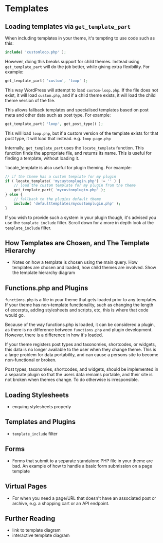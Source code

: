 # Templates

## Loading templates via `get_template_part`

When including templates in your theme, it's tempting to use code such as this:

```php
include( 'customloop.php' );
```

However, doing this breaks support for child themes. Instead using `get_template_part` will do the job better, while giving extra flexibility. For example:

```php
get_template_part( 'custom', 'loop' );
```

This way WordPress will attempt to load `custom-loop.php`. If the file does not exist, it will load `custom.php`, and if a child theme exists, it will load the child theme version of the file.

This allows fallback templates and specialised templates based on post meta and other data such as post type. For example:

```php
get_template_part( 'loop', get_post_type() );
```

This will load `loop.php`, but if a custom version of the template exists for that post type, it will load that instead. e.g. `loop-page.php`

Internally, `get_template_part` uses the `locate_template` function. This function finds the appropriate file, and returns its name. This is useful for finding a template, without loading it.

\`locate\_template is also useful for plugin theming. For example:

```php
// if the theme has a custom template for my plugin
if ( locate_template( 'mycustomplugin.php') != '' ) {
    // load the custom template for my plugin from the theme
    get_template_part( 'mycustomplugin.php' );
} else {
    // fallback to the plugins default theme
    include( 'defaulttemplates/mycustomplugin.php' );
}
```

If you wish to provide such a system in your plugin though, it's advised you use the `template_include` filter. Scroll down for a more in depth look at the `template_include` filter.

## How Templates are Chosen, and The Template Hierarchy

* Notes on how a template is chosen using the main query. How templates are chosen and loaded, how child themes are involved. Show the template hierarchy diagram

## Functions.php and Plugins

`functions.php` is a file in your theme that gets loaded prior to any templates. If your theme has non-template functionality, such as changing the length of excerpts, adding stylesheets and scripts, etc, this is where that code would go.

Because of the way functions.php is loaded, it can be considered a plugin, as there is no difference between `functions.php` and plugin development. However, there is a difference in how it's loaded.

If your theme registers post types and taxonomies, shortcodes, or widgets, this data is no longer available to the user when they change theme. This is a large problem for data portability, and can cause a persons site to become non-functional or broken.

Post types, taxonomies, shortcodes, and widgets, should be implemented in a separate plugin so that the users data remains portable, and their site is not broken when themes change. To do otherwise is irresponsible.

## Loading Stylesheets

* enquing stylesheets properly

## Templates and Plugins

* `template_include` filter

## Forms

* Forms that submit to a separate standalone PHP file in your theme are bad. An example of how to handle a basic form submission on a page template

## Virtual Pages

* For when you need a page/URL that doesn't have an associated post or archive, e.g. a shopping cart or an API endpoint.

## Further Reading

* link to template diagram
* interactive template diagram

